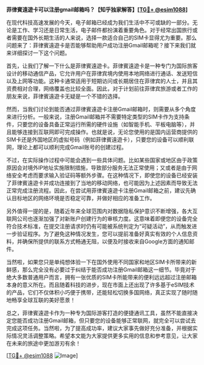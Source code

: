 **菲律賓遠遊卡可以注册gmail邮箱吗？【知乎独家解答】[[TG💪+ @esim1088](https://t.me/s/esim1088)]**

在现代科技高速发展的今天，电子邮箱已经成为我们生活中不可或缺的一部分。无论是工作、学习还是日常生活，电子邮件都扮演着重要角色。对于经常出国旅行或者需要在国外长期生活的人来说，选择一款适合自己的SIM卡显得尤为重要。那么问题来了：菲律賓遠遊卡是否能够帮助用户成功注册Gmail邮箱呢？接下来我们就来详细探讨一下这个问题。

首先，让我们了解一下什么是菲律賓遠遊卡。菲律賓遠遊卡是一种专门为国际旅客设计的移动通信产品，它允许用户在菲律宾境内使用本地网络进行通话、发送短信以及上网等功能。这种卡通常适用于短期访问或长期居住在菲律宾的人士，并且其资费相对合理，网络覆盖也比较全面。因此，对于计划前往菲律宾旅游或者工作的朋友来说，菲律賓遠遊卡无疑是一个不错的选择。

然而，当我们讨论到能否通过菲律賓遠遊卡注册Gmail邮箱时，则需要从多个角度来进行分析。一般来说，注册Gmail邮箱并不需要特定类型的SIM卡作为支持条件，只要您的设备具备正常运行所需的硬件设施（如智能手机、平板电脑等），并且能够连接到互联网即可完成操作。也就是说，无论您使用的是国内运营商提供的SIM卡还是外国地区的虚拟号码（例如菲律賓遠遊卡），只要您的设备可以顺利联网，理论上都可以顺利完成Gmail账号的创建过程。

不过，在实际操作过程中可能会遇到一些具体问题。比如某些国家或地区由于政策原因会对境外IP地址实施限制措施，导致部分服务无法正常使用；又或者是由于网络安全考虑而要求输入验证码等额外步骤。在这种情况下，即使您的设备已经安装了菲律賓遠遊卡并成功连接到了当地的移动网络，也可能因为上述因素而导致无法正常完成注册流程。因此，在尝试用菲律賓遠遊卡注册Gmail邮箱之前，建议先确认目标地区的网络环境是否稳定可靠，并做好相应的准备工作。

另外值得一提的是，随着近年来全球范围内对数据隐私保护意识不断增强，各大互联网公司也逐渐加强了对新账户创建行为的审核力度。这意味着即便您的设备完全符合技术标准，在提交注册请求时仍有可能被系统判定为“可疑活动”，从而触发进一步验证程序。为了避免这种情况发生，您可以提前准备好真实有效的个人信息资料，并确保所提供的联系方式畅通无阻，以便及时接收来自Google方面的通知邮件。

当然啦，如果您只是单纯想体验一下在国外使用不同国家和地区SIM卡所带来的新鲜感，那么完全没有必要过于纠结于能否成功注册Gmail邮箱这一细节。毕竟对于绝大多数普通用户而言，拥有一张优质的SIM卡所能带来的便利远远超过注册邮箱本身的意义所在。而且随着科技的进步，现在市面上还出现了许多基于eSIM技术的产品，它们不仅体积小巧便于携带，还能轻松切换多国网络，真正实现了随时随地畅享全球互联的美好愿景！

总之，菲律賓遠遊卡作为一种专为国际游客打造的便捷通讯工具，虽然不能直接决定您能否成功注册Gmail邮箱，但只要您的设备能够正常联网，就完全可以尝试去完成这项任务。当然啦，为了提高成功率，建议大家事先做好充分准备，并根据实际情况灵活调整策略。希望本文能为大家提供更多实用的信息和参考意见，让大家在未来的旅途中更加游刃有余！

[[TG💪+ @esim1088](https://t.me/s/esim1088) ![Image](https://i.postimg.cc/4NQfJmqS/Snipaste-2025-05-13-00-14-12.png)]